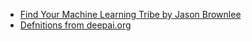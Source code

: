 
- [Find Your Machine Learning Tribe by Jason Brownlee](https://machinelearningmastery.com/machine-learning-tribe/?__s=krswaeubcaf4dhzo6hyg)
- [Defnitions from deepai.org](https://deepai.org/definitions)
